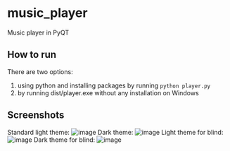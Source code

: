 # music_player
Music player in PyQT

## How to run
There are two options: 
1) using python and installing packages by running `python player.py`
2) by running dist/player.exe without any installation on Windows

## Screenshots
Standard light theme:
![image](https://github.com/TimofeyTsvirko/music_player/assets/38816779/79c0902a-c3ed-4704-9e34-a9603c7ed0c5)
Dark theme:
![image](https://github.com/TimofeyTsvirko/music_player/assets/38816779/cefa08bb-f86c-4c36-9490-9b70e21868ca)
Light theme for blind:
![image](https://github.com/TimofeyTsvirko/music_player/assets/38816779/61486562-7a55-4888-9de4-f3769e0370c6)
Dark theme for blind:
![image](https://github.com/TimofeyTsvirko/music_player/assets/38816779/5267cbd0-a15c-40c9-983d-a0b351c46db0)
